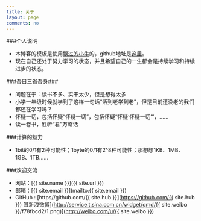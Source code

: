 ```yaml
---
title: 关于
layout: page
comments: no
---
```


###个人说明

* 本博客的模板是使用[飘过的小牛](http://github.thinkingbar.com/)的，github地址是[这里](https://github.com/niushuai/reading)。
* 现在自己还处于努力学习的状态，并且希望自己的一生都会是持续学习和持续进步的状态。

###吾日三省吾身###

* 问题在于：读书不多、实干太少，但是想得太多
* 小学一年级时候就学到了这样一句话“活到老学到老”，但是目前还没老的我们都还在学习吗？
* 怀疑一切，包括怀疑“怀疑一切”，包括怀疑“怀疑‘怀疑一切’”，……
* 读一卷书，胜听“君”万席话

###计算的魅力

* 1bit的0/1有2种可能性；1byte的0/1有2^8种可能性；那想想1KB、1MB、1GB、1TB……

###欢迎交流

* 网站：[{{ site.name }}]({{ site.url }})
* 邮箱：[{{ site.email }}](mailto:{{ site.email }})
* GitHub : [https//github.com/{{ site.hub }}](https://github.com/{{ site.hub }})
[![新浪微博](http://service.t.sina.com.cn/widget/qmd/{{ site.weibo }}/f78fbcd2/1.png)](http://weibo.com/u/{{ site.weibo }})

